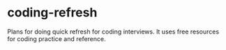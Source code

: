 # coding-refresh
Plans for doing quick refresh for coding interviews. It uses free resources for coding practice and reference.
